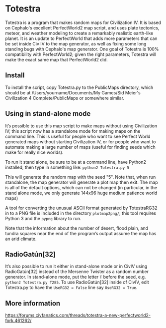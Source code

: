 # Totestra

Totestra is a program that makes random maps for Civilization IV. It
is based on Cephalo's excellent PerfectWorld2 map script, and uses
plate tectonics, meteor, and weather modeling to create a remarkably
realistic earth-like planet. It is an update to PerfectWorld that adds
more parameters that can be set inside Civ IV to the map generator, as
well as fixing some long standing bugs with Cephalo's map generator. One
goal of Totestra is 100% compatibility with PerfectWorld2; given the right
parameters, Totestra will make the exact same map that PerfectWorld2 did.

## Install

To install the script, copy Totestra.py to the PublicMaps directory,
which should be at /Users/yourname/Documents/My Games/Sid Meier's
Civilization 4 Complete/PublicMaps or somewhere similar.

## Using in stand-alone mode

It’s possible to use this map script to make maps without using
Civilization IV; this script now has a standalone mode for making maps
on the command line.  This is useful for people who want to see Perfect
World generated maps without starting Civilization IV, or for people
who want to automate making a large number of maps (useful for finding
seeds which make for really nice worlds).

To run it stand alone, be sure to be at a command line, have Python2
installed, then type in something like: `python2 Totestra.py 5`

This will generate the random map with the seed "5".  Note that, when run
standalone, the map generator will generate a plot map then exit. The map
is all of the default options, which can not be changed (in particular,
in the stand alone mode, we only generate 144x96 huge medium patience
world maps)

A tool for converting the unusual ASCII format generated by TotestraRG32
in to a PNG file is included in the directory `plotmap2png/`; this tool
requires Python 3 and the `pypng` library to run.  

Note that the information about the number of desert, flood plain, and
tundra squares near the end of the program’s output assume the map has
an arid climate.

## RadioGatún[32]

It’s also possible to run it either in stand-alone mode or in CivIV
using RadioGatún[32] instead of the Mersenne Twister as a random number
generator.  In stand-alone mode, put the letter `T` before the seed, e.g.
`python2 Totestra.py T285`.  To use RadioGatún[32] inside of CivIV, edit
Totestra.py to have the `UseRG32 = False` line say `UseRG32 = True`.

## More information

https://forums.civfanatics.com/threads/totestra-a-new-perfectworld2-fork.461262/
